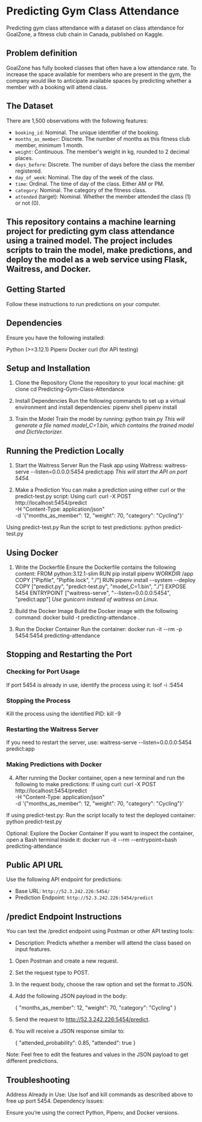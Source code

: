 # Predicting Gym Class Attendance
Predicting gym class attendance with a dataset on class attendance for GoalZone, 
a fitness club chain in Canada, published on Kaggle. 

## Problem definition
GoalZone has fully booked classes that often have a low attendance rate.
To increase the space available for members who are present in the gym, 
the company would like to anticipate available spaces
by predicting whether a member with a booking will attend class.

## The Dataset
There are 1,500 observations with the following features:
- `booking_id`: Nominal. The unique identifier of the booking.
- `months_as_member`: Discrete. The number of months as this fitness club member, minimum 1 month.
- `weight`: Continuous. The member's weight in kg, rounded to 2 decimal places.
- `days_before`: Discrete. The number of days before the class the member registered.
- `day_of_week`: Nominal. The day of the week of the class.
- `time`: Ordinal. The time of day of the class. Either AM or PM.
- `category`: Nominal. The category of the fitness class.
- `attended` (target): Nominal. Whether the member attended the class (1) or not (0).

## This repository contains a machine learning project for predicting gym class attendance using a trained model. The project includes scripts to train the model, make predictions, and deploy the model as a web service using Flask, Waitress, and Docker.

## Getting Started
Follow these instructions to run predictions on your computer.

## Dependencies
Ensure you have the following installed:

Python (>=3.12.1)
Pipenv
Docker
curl (for API testing)

## Setup and Installation
1. Clone the Repository
Clone the repository to your local machine:
git clone <repository-url>
cd Predicting-Gym-Class-Attendance

2. Install Dependencies
Run the following commands to set up a virtual environment and install dependencies:
pipenv shell
pipenv install

3. Train the Model
Train the model by running:
python train.py
_This will generate a file named model_C=1.bin, which contains the trained model and DictVectorizer._

## Running the Prediction Locally
1. Start the Waitress Server
Run the Flask app using Waitress:
waitress-serve --listen=0.0.0.0:5454 predict:app
_This will start the API on port 5454._

2. Make a Prediction
You can make a prediction using either curl or the predict-test.py script:
Using curl:
curl -X POST http://localhost:5454/predict \
-H "Content-Type: application/json" \
-d '{"months_as_member": 12, "weight": 70, "category": "Cycling"}'

Using predict-test.py
Run the script to test predictions:
python predict-test.py

## Using Docker
1. Write the Dockerfile
Ensure the Dockerfile contains the following content:
FROM python:3.12.1-slim
RUN pip install pipenv
WORKDIR /app
COPY ["Pipfile", "Pipfile.lock", "./"]
RUN pipenv install --system --deploy
COPY ["predict.py", "predict-test.py", "model_C=1.bin", "./"]
EXPOSE 5454
ENTRYPOINT ["waitress-serve", "--listen=0.0.0.0:5454", "predict:app"]
_Use gunicorn instead of waitress on Linux._

2. Build the Docker Image
Build the Docker image with the following command:
docker build -t predicting-attendance .

3. Run the Docker Container
Run the container:
docker run -it --rm -p 5454:5454 predicting-attendance

## Stopping and Restarting the Port
### Checking for Port Usage
If port 5454 is already in use, identify the process using it:
lsof -i :5454

### Stopping the Process
Kill the process using the identified PID:
kill -9 <PID>

### Restarting the Waitress Server
If you need to restart the server, use:
waitress-serve --listen=0.0.0.0:5454 predict:app

### Making Predictions with Docker
4. After running the Docker container, open a new terminal and run the following to make predictions:
If using curl:
curl -X POST http://localhost:5454/predict \
-H "Content-Type: application/json" \
-d '{"months_as_member": 12, "weight": 70, "category": "Cycling"}'

If using predict-test.py: Run the script locally to test the deployed container:
python predict-test.py

Optional: Explore the Docker Container
If you want to inspect the container, open a Bash terminal inside it:
docker run -it --rm --entrypoint=bash predicting-attendance

## Public API URL
Use the following API endpoint for predictions:
- Base URL: `http://52.3.242.226:5454/`
- Prediction Endpoint: `http://52.3.242.226:5454/predict`

## /predict Endpoint Instructions
You can test the /predict endpoint using Postman or other API testing tools:
- Description: Predicts whether a member will attend the class based on input features.
1. Open Postman and create a new request.
2. Set the request type to POST.
3. In the request body, choose the raw option and set the format to JSON.
4. Add the following JSON payload in the body:

    {
        "months_as_member": 12,
        "weight": 70,
        "category": "Cycling"
    }
5. Send the request to http://52.3.242.226:5454/predict.
6. You will receive a JSON response similar to:

    {
        "attended_probability": 0.85,
        "attended": true
    }

Note: Feel free to edit the features and values in the JSON payload to get different predictions.

## Troubleshooting
Address Already in Use:
Use lsof and kill commands as described above to free up port 5454.
Dependency Issues:

Ensure you’re using the correct Python, Pipenv, and Docker versions.
